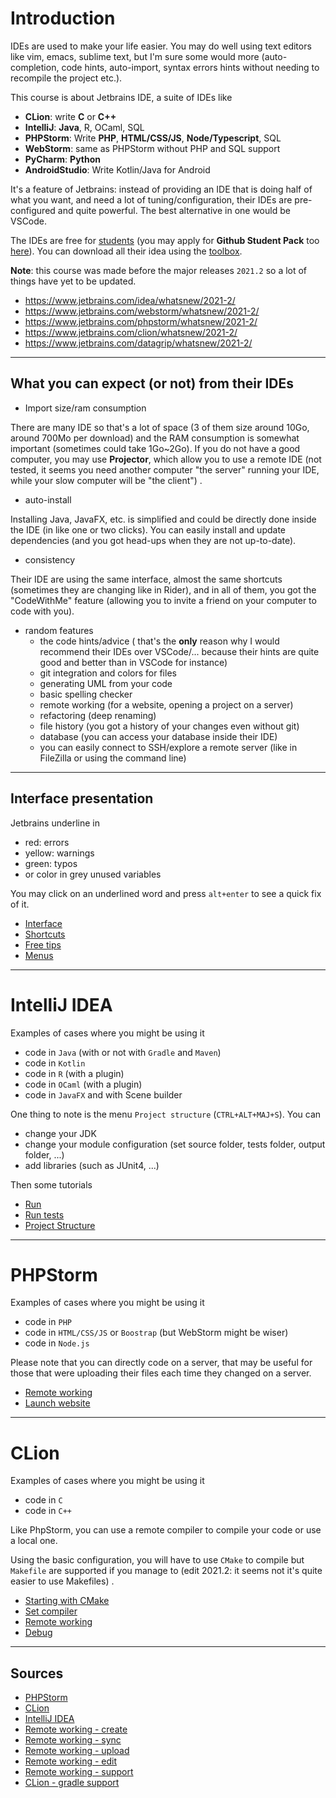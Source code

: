 # Introduction

IDEs are used to make your life easier. You may do well
using text editors like vim, emacs, sublime text, but
I'm sure some would more (auto-completion, code hints,
auto-import, syntax errors hints without needing
to recompile the project etc.).

This course is about Jetbrains IDE, a suite of IDEs like

* **CLion**: write **C** or **C++**
* **IntelliJ**: **Java**, R, OCaml, SQL
* **PHPStorm**: Write **PHP**, **HTML/CSS/JS**, **Node/Typescript**, SQL
* **WebStorm**: same as PHPStorm without PHP and SQL support
* **PyCharm**: **Python**
* **AndroidStudio**: Write Kotlin/Java for Android

It's a feature of Jetbrains: instead of providing an IDE
that is doing half of what you want, and need a lot
of tuning/configuration, their IDEs are pre-configured
and quite powerful. The best alternative in one would be
VSCode.

The IDEs are free for 
[students](https://www.jetbrains.com/shop/eform/students)
(you may apply for **Github Student Pack** too
[here](https://education.github.com/pack#offers)).
You can download all their idea using the
[toolbox](https://www.jetbrains.com/toolbox-app/).

**Note**: this course was made before the major releases
``2021.2``  so a lot of things have yet to be updated.

* <https://www.jetbrains.com/idea/whatsnew/2021-2/>
* <https://www.jetbrains.com/webstorm/whatsnew/2021-2/>
* <https://www.jetbrains.com/phpstorm/whatsnew/2021-2/>
* <https://www.jetbrains.com/clion/whatsnew/2021-2/>
* <https://www.jetbrains.com/datagrip/whatsnew/2021-2/>

<hr class="sl">

## What you can expect (or not) from their IDEs

* Import size/ram consumption

There are many IDE so that's a lot of space
(3 of them size around 10Go, around 700Mo per download)
and the RAM consumption
is somewhat important (sometimes could take 1Go~2Go). If you do
not have a good computer, you may use **Projector**, which
allow you to use a remote IDE
<span class="tms">
(not tested, it seems
you need another computer "the server" running your IDE,
while your slow computer will be "the client")
</span>
.

* auto-install

Installing Java, JavaFX, etc. is simplified and could
be directly done inside the IDE (in like one or two clicks).
You can easily install and update dependencies
(and you got head-ups when they are not up-to-date).

* consistency

Their IDE are using the same interface, almost the
same shortcuts (sometimes they are changing like in Rider),
and in all of them, you got the "CodeWithMe" feature
(allowing you to invite a friend on your computer
to code with you).

* random features
  * the code hints/advice <span class="tms">(
  that's the **only** reason
  why I would recommend their IDEs over VSCode/...
  because their hints are quite good and better
  than in VSCode for instance)</span>
  * git integration and colors for files
  * generating UML from your code
  * basic spelling checker
  * remote working (for a website, opening a project on a server)
  * refactoring (deep renaming)
  * file history (you got a history of your changes even without git)
  * database (you can access your database inside their IDE)
  * you can easily connect to SSH/explore a remote server (like in FileZilla or using the command line)

<hr class="sr">

## Interface presentation

Jetbrains underline in

* <span class="text-danger">red</span>: errors
* <span class="text-my-orange">yellow</span>: warnings
* <span class="text-success">green</span>: typos
* or color in <span class="text-muted">grey</span> unused variables

You may click on an underlined word and press ``alt+enter``
to see a quick fix of it.

* [Interface](presentation/interface.md)
* [Shortcuts](presentation/shortcuts.md)
* [Free tips](presentation/tips.md)
* [Menus](presentation/menus.md)

<hr class="sl">

# IntelliJ IDEA

Examples of cases where you might be using it

* code in ``Java`` (with or not with `Gradle` and `Maven`)
* code in ``Kotlin``
* code in ``R`` (with a plugin)
* code in ``OCaml`` (with a plugin)
* code in ``JavaFX`` and with Scene builder

One thing to note is the menu `Project structure`
(`CTRL+ALT+MAJ+S`). You can

* change your JDK
* change your module configuration (set source folder, tests folder, output folder, ...)
* add libraries (such as JUnit4, ...)

Then some tutorials

* [Run](idea/run.md)
* [Run tests](idea/tests.md)
* [Project Structure](idea/project-structure.md)

<hr class="sr">

# PHPStorm

Examples of cases where you might be using it

* code in ``PHP``
* code in ``HTML/CSS/JS`` or ``Boostrap`` (but WebStorm might be wiser)
* code in ``Node.js``

Please note that you can directly code on a server, that may be useful
for those that were uploading their files each time they changed
on a server.

* [Remote working](phpstorm/remote.md)
* [Launch website](phpstorm/start.md)

<hr class="sl">

# CLion

Examples of cases where you might be using it

* code in ``C``
* code in ``C++``

Like PhpStorm, you can use a remote compiler to compile your code
or use a local one.

Using the basic configuration, you will have to use
``CMake`` to compile but `Makefile` are supported if you
manage to 
<span class="tms">
(edit 2021.2: it seems not it's quite easier
to use Makefiles)
</span>
.

* [Starting with CMake](clion/cmake.md)
* [Set compiler](clion/compiler.md)
* [Remote working](clion/remote.md)
* [Debug](clion/debug.md)

<hr class="sr">

## Sources

* [PHPStorm](https://www.jetbrains.com/help/phpstorm/quick-start-guide-phpstorm.html)
* [CLion](https://www.jetbrains.com/help/clion/installation-guide.html)
* [IntelliJ IDEA](https://www.jetbrains.com/help/idea/discover-intellij-idea.html)
* [Remote working - create](https://www.jetbrains.com/help/phpstorm/creating-a-remote-server-configuration.html)
* [Remote working - sync](https://www.jetbrains.com/help/phpstorm/configuring-synchronization-with-a-remote-host.html#server-access-config)
* [Remote working - upload](https://www.jetbrains.com/help/phpstorm/uploading-and-downloading-files.html#automaticUploadOnUpdate)
* [Remote working - edit](https://www.jetbrains.com/help/clion/editing-individual-files-on-remote-hosts.html)
* [Remote working - support](https://www.jetbrains.com/help/clion/remote-projects-support.html)
* [CLion - gradle support](https://www.jetbrains.com/help/clion/gradle-support.html#gradle-config)